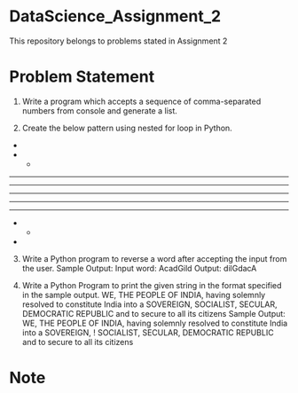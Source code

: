 # DataScience_Assignment_2
This repository belongs to problems stated in Assignment 2

# Problem Statement
1. Write a program which accepts a sequence of comma-separated numbers from console and
generate a list.

2. Create the below pattern using nested for loop in Python.

  *
  * *
  * * *
  * * * *
  * * * * *
  * * * *
  * * *
  * *
  *

3. Write a Python program to reverse a word after accepting the input from the user.
Sample Output:
Input word: AcadGild
Output: dilGdacA

4. Write a Python Program to print the given string in the format specified in the sample
output.
WE, THE PEOPLE OF INDIA, having solemnly resolved to constitute India into a SOVEREIGN,
SOCIALIST, SECULAR, DEMOCRATIC REPUBLIC and to secure to all its citizens
Sample Output:
WE, THE PEOPLE OF INDIA,
      having solemnly resolved to constitute India into a SOVEREIGN, !
            SOCIALIST, SECULAR, DEMOCRATIC REPUBLIC
             and to secure to all its citizens
             
             
 # Note 
 
 

